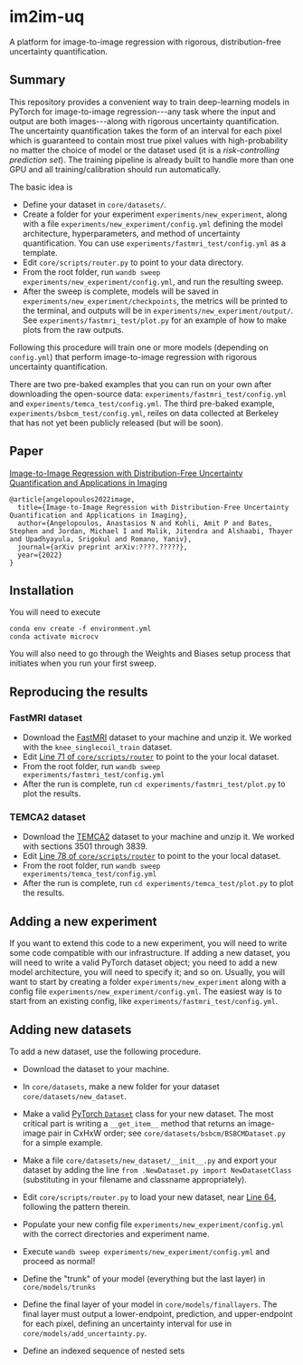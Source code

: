 # im2im-uq
A platform for image-to-image regression with rigorous, distribution-free uncertainty quantification.

## Summary
This repository provides a convenient way to train deep-learning models in PyTorch for image-to-image regression---any task where the input and output are both images---along with rigorous uncertainty quantification.
The uncertainty quantification takes the form of an interval for each pixel which is guaranteed to contain most true pixel values with high-probability no matter the choice of model or the dataset used (it is a _risk-controlling prediction set_). 
The training pipeline is already built to handle more than one GPU and all training/calibration should run automatically.

The basic idea is

* Define your dataset in ```core/datasets/```.
* Create a folder for your experiment ```experiments/new_experiment```, along with a file ```experiments/new_experiment/config.yml``` defining the model architecture, hyperparameters, and method of uncertainty quantification. You can use ```experiments/fastmri_test/config.yml``` as a template.
* Edit ```core/scripts/router.py``` to point to your data directory.
* From the root folder, run ```wandb sweep experiments/new_experiment/config.yml```, and run the resulting sweep.
* After the sweep is complete, models will be saved in ```experiments/new_experiment/checkpoints```, the metrics will be printed to the terminal, and outputs will be in ```experiments/new_experiment/output/```.  See ```experiments/fastmri_test/plot.py``` for an example of how to make plots from the raw outputs.

Following this procedure will train one or more models (depending on ```config.yml```) that perform image-to-image regression with rigorous uncertainty quantification.

There are two pre-baked examples that you can run on your own after downloading the open-source data: ```experiments/fastmri_test/config.yml``` and ```experiments/temca_test/config.yml```.
The third pre-baked example, ```experiments/bsbcm_test/config.yml```, reiles on data collected at Berkeley that has not yet been publicly released (but will be soon).

## Paper 
[Image-to-Image Regression with Distribution-Free Uncertainty Quantification and Applications in Imaging](https://arxiv.org/abs/????.?????)
```
@article{angelopoulos2022image,
  title={Image-to-Image Regression with Distribution-Free Uncertainty Quantification and Applications in Imaging},
  author={Angelopoulos, Anastasios N and Kohli, Amit P and Bates, Stephen and Jordan, Michael I and Malik, Jitendra and Alshaabi, Thayer and Upadhyayula, Srigokul and Romano, Yaniv},
  journal={arXiv preprint arXiv:????.?????},
  year={2022}
}
```

## Installation
You will need to execute
```
conda env create -f environment.yml
conda activate microcv
```
You will also need to go through the Weights and Biases setup process that initiates when you run your first sweep.

## Reproducing the results

### FastMRI dataset
* Download the [FastMRI](https://fastmri.med.nyu.edu/) dataset to your machine and unzip it. We worked with the ```knee_singlecoil_train``` dataset.
* Edit [Line 71 of ```core/scripts/router```](https://github.com/aangelopoulos/im2im-uq/blob/9e1b71378636e842b0a9e8c7b87635762422b86c/core/scripts/router.py#L71) to point to the your local dataset.
* From the root folder, run ```wandb sweep experiments/fastmri_test/config.yml```
* After the run is complete, run ```cd experiments/fastmri_test/plot.py``` to plot the results.

### TEMCA2 dataset
* Download the [TEMCA2](https://temca2data.org/download.html) dataset to your machine and unzip it. We worked with sections 3501 through 3839.
* Edit [Line 78 of ```core/scripts/router```](https://github.com/aangelopoulos/im2im-uq/blob/9e1b71378636e842b0a9e8c7b87635762422b86c/core/scripts/router.py#L78) to point to the your local dataset.
* From the root folder, run ```wandb sweep experiments/temca_test/config.yml```
* After the run is complete, run ```cd experiments/temca_test/plot.py``` to plot the results.

## Adding a new experiment
If you want to extend this code to a new experiment, you will need to write some code compatible with our infrastructure. If adding a new dataset, you will need to write a valid PyTorch dataset object; you need to add a new model architecture, you will need to specify it; and so on.
Usually, you will want to start by creating a folder ```experiments/new_experiment``` along with a config file ```experiments/new_experiment/config.yml```. 
The easiest way is to start from an existing config, like ```experiments/fastmri_test/config.yml```.

## Adding new datasets
To add a new dataset, use the following procedure.
* Download the dataset to your machine.
* In ```core/datasets```, make a new folder for your dataset ```core/datasets/new_dataset```.
* Make a valid [PyTorch ```Dataset```](https://pytorch.org/tutorials/beginner/data_loading_tutorial.html) class for your new dataset. The most critical part is writing a ```__get_item__``` method that returns an image-image pair in CxHxW order; see ```core/datasets/bsbcm/BSBCMDataset.py``` for a simple example.
* Make a file ```core/datasets/new_dataset/__init__.py``` and export your dataset by adding the line ```from .NewDataset.py import NewDatasetClass``` (substituting in your filename and classname appropriately).
* Edit ```core/scripts/router.py``` to load your new dataset, near [Line 64](https://github.com/aangelopoulos/im2im-uq/blob/9e1b71378636e842b0a9e8c7b87635762422b86c/core/scripts/router.py#L64), following the pattern therein.
* Populate your new config file ```experiments/new_experiment/config.yml``` with the correct directories and experiment name.
* Execute ```wandb sweep experiments/new_experiment/config.yml``` and proceed as normal!

* Define the "trunk" of your model (everything but the last layer) in ```core/models/trunks```
* Define the final layer of your model in ```core/models/finallayers```.  The final layer must output a lower-endpoint, prediction, and upper-endpoint for each pixel, defining an uncertainty interval for use in ```core/models/add_uncertainty.py```.
* Define an indexed sequence of nested sets 
